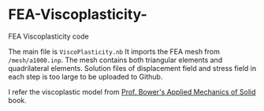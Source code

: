 # FEA-Viscoplasticity-
FEA Viscoplasticity code

The main file is `ViscoPlasticity.nb`
It imports the FEA mesh from `/mesh/a1000.inp`.
The mesh contains both triangular elements and quadrilateral elements.
Solution files of displacement field and stress field in each step is too large to be uploaded to Github.

I refer the viscoplastic model from [Prof. Bower's Applied Mechanics of Solid](http://solidmechanics.org/Text/Chapter8_5/Chapter8_5.php) book.

